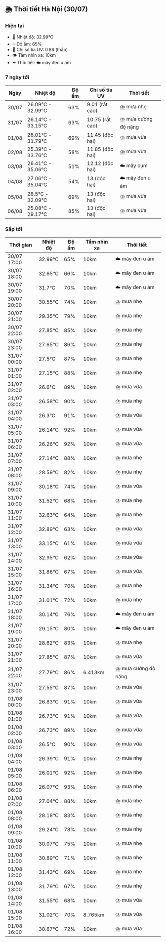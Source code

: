 ## 🌦️ Thời tiết Hà Nội (30/07)

### Hiện tại

- 🌡️ Nhiệt độ: 32.99℃
- 💦 Độ ẩm: 65%
- 🌟 Chỉ số tia UV: 0.86 (thấp)
- 👁️ Tầm nhìn xa: 10km
- ☂️ Thời tiết: ☁️ mây đen u ám

### 7 ngày tới

| Ngày | Nhiệt độ | Độ ẩm | Chỉ số tia UV | Thời tiết |
| --- | --- | --- | --- | --- |
| 30/07 | 26.09℃ - 32.99℃ | 63% | 9.01 (rất cao) | ⛈️ mưa nhẹ |
| 31/07 | 26.14℃ - 33.15℃ | 63% | 10.75 (rất cao) | ⛈️ mưa cường độ nặng |
| 01/08 | 26.01℃ - 31.79℃ | 69% | 11.45 (độc hại) | ⛈️ mưa vừa |
| 02/08 | 25.39℃ - 33.76℃ | 58% | 11.85 (độc hại) | ⛈️ mưa vừa |
| 03/08 | 26.41℃ - 35.06℃ | 51% | 12.12 (độc hại) | ☁️ mây cụm |
| 04/08 | 27.06℃ - 35.04℃ | 54% | 13 (độc hại) | ☁️ mây đen u ám |
| 05/08 | 26.5℃ - 32.09℃ | 69% | 13 (độc hại) | ⛈️ mưa vừa |
| 06/08 | 25.08℃ - 29.17℃ | 85% | 13 (độc hại) | ⛈️ mưa vừa |

### Sắp tới

| Thời gian | Nhiệt độ | Độ ẩm | Tầm nhìn xa | Thời tiết |
| --- | --- | --- | --- | --- |
| 30/07 17:00 | 32.99℃ | 65% | 10km | ☁️ mây đen u ám |
| 30/07 18:00 | 32.65℃ | 66% | 10km | ☁️ mây đen u ám |
| 30/07 19:00 | 31.7℃ | 70% | 10km | ☁️ mây đen u ám |
| 30/07 20:00 | 30.55℃ | 74% | 10km | ⛈️ mưa nhẹ |
| 30/07 21:00 | 29.35℃ | 79% | 10km | ⛈️ mưa nhẹ |
| 30/07 22:00 | 27.85℃ | 85% | 10km | ⛈️ mưa nhẹ |
| 30/07 23:00 | 27.65℃ | 86% | 10km | ⛈️ mưa nhẹ |
| 31/07 00:00 | 27.5℃ | 87% | 10km | ⛈️ mưa nhẹ |
| 31/07 01:00 | 27.15℃ | 88% | 10km | ⛈️ mưa nhẹ |
| 31/07 02:00 | 26.6℃ | 89% | 10km | ⛈️ mưa vừa |
| 31/07 03:00 | 26.58℃ | 90% | 10km | ⛈️ mưa nhẹ |
| 31/07 04:00 | 26.3℃ | 91% | 10km | ⛈️ mưa vừa |
| 31/07 05:00 | 26.14℃ | 92% | 10km | ⛈️ mưa vừa |
| 31/07 06:00 | 26.26℃ | 92% | 10km | ⛈️ mưa vừa |
| 31/07 07:00 | 27.14℃ | 88% | 10km | ⛈️ mưa nhẹ |
| 31/07 08:00 | 28.59℃ | 82% | 10km | ⛈️ mưa nhẹ |
| 31/07 09:00 | 30.18℃ | 74% | 10km | ⛈️ mưa vừa |
| 31/07 10:00 | 31.52℃ | 68% | 10km | ⛈️ mưa nhẹ |
| 31/07 11:00 | 32.63℃ | 64% | 10km | ⛈️ mưa nhẹ |
| 31/07 12:00 | 32.89℃ | 63% | 10km | ⛈️ mưa vừa |
| 31/07 13:00 | 33.15℃ | 61% | 10km | ⛈️ mưa vừa |
| 31/07 14:00 | 32.95℃ | 62% | 10km | ⛈️ mưa vừa |
| 31/07 15:00 | 31.86℃ | 67% | 10km | ⛈️ mưa vừa |
| 31/07 16:00 | 31.34℃ | 70% | 10km | ⛈️ mưa nhẹ |
| 31/07 17:00 | 31.01℃ | 72% | 10km | ⛈️ mưa nhẹ |
| 31/07 18:00 | 30.14℃ | 76% | 10km | ☁️ mây đen u ám |
| 31/07 19:00 | 29.15℃ | 80% | 10km | ☁️ mây đen u ám |
| 31/07 20:00 | 28.62℃ | 83% | 10km | ⛈️ mưa nhẹ |
| 31/07 21:00 | 27.85℃ | 87% | 10km | ⛈️ mưa vừa |
| 31/07 22:00 | 27.79℃ | 86% | 6.413km | ⛈️ mưa cường độ nặng |
| 31/07 23:00 | 27.55℃ | 87% | 10km | ⛈️ mưa vừa |
| 01/08 00:00 | 26.83℃ | 91% | 10km | ⛈️ mưa vừa |
| 01/08 01:00 | 26.73℃ | 91% | 10km | ⛈️ mưa vừa |
| 01/08 02:00 | 26.73℃ | 89% | 10km | ⛈️ mưa vừa |
| 01/08 03:00 | 26.5℃ | 90% | 10km | ⛈️ mưa vừa |
| 01/08 04:00 | 26.39℃ | 91% | 10km | ⛈️ mưa nhẹ |
| 01/08 05:00 | 26.01℃ | 92% | 10km | ⛈️ mưa nhẹ |
| 01/08 06:00 | 26.07℃ | 93% | 10km | ⛈️ mưa nhẹ |
| 01/08 07:00 | 27.04℃ | 88% | 10km | ⛈️ mưa nhẹ |
| 01/08 08:00 | 28.18℃ | 83% | 10km | ⛈️ mưa nhẹ |
| 01/08 09:00 | 29.24℃ | 78% | 10km | ⛈️ mưa nhẹ |
| 01/08 10:00 | 30.07℃ | 75% | 10km | ⛈️ mưa nhẹ |
| 01/08 11:00 | 30.89℃ | 71% | 10km | ⛈️ mưa nhẹ |
| 01/08 12:00 | 31.43℃ | 69% | 10km | ⛈️ mưa nhẹ |
| 01/08 13:00 | 31.79℃ | 67% | 10km | ⛈️ mưa nhẹ |
| 01/08 14:00 | 31.55℃ | 68% | 10km | ⛈️ mưa vừa |
| 01/08 15:00 | 31.02℃ | 70% | 8.765km | ⛈️ mưa vừa |
| 01/08 16:00 | 30.67℃ | 72% | 10km | ⛈️ mưa vừa |
